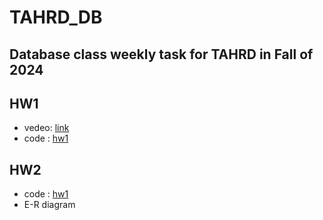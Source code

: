 # TAHRD_DB
Database class weekly task  for TAHRD in Fall of 2024
---
## HW1 
  - vedeo: [link](https://drive.google.com/file/d/1sx7xNMk7lqUHOacjIKc8ry5LaeuOaBTX/view?usp=drive_link)
  - code : [hw1](https://github.com/41171119H/TAHRD_DB/tree/main/flask_projects/hw1)
## HW2
  - code : [hw1](https://github.com/41171119H/TAHRD_DB/tree/main/flask_projects/hw2)
  - E-R diagram
